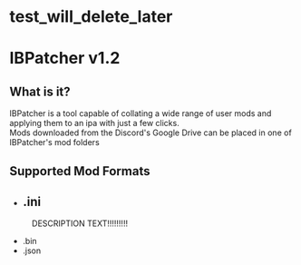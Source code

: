 # test_will_delete_later

<h1> IBPatcher v1.2 </h1>

<h2> What is it? </h2>

<p> IBPatcher is a tool capable of collating a wide range of user mods and applying them to an ipa with just a few clicks. <br>
Mods downloaded from the Discord's Google Drive can be placed in one of IBPatcher's mod folders  </p>

<h2> Supported Mod Formats </h2>

<ul>
  <li>
    <h2> .ini </h2>
    <p> &nbsp;&nbsp;&nbsp;&nbsp;DESCRIPTION TEXT!!!!!!!!! </p>
  </li>
  <li> .bin </li>
  <li> .json </li>
</ul>
